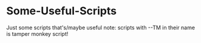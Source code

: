 # Some-Useful-Scripts
Just some scripts that's/maybe useful
note: scripts with --TM in their name is tamper monkey script!
